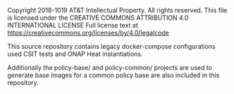 Copyright 2018-1019 AT&T Intellectual Property. All rights reserved.
This file is licensed under the CREATIVE COMMONS ATTRIBUTION 4.0 INTERNATIONAL LICENSE
Full license text at https://creativecommons.org/licenses/by/4.0/legalcode

This source repository contains legacy docker-compose configurations used CSIT
tests and ONAP Heat instantiations.

Additionally the policy-base/ and policy-common/ projects are used to generate 
base images for a common policy base are also included in this repository.
